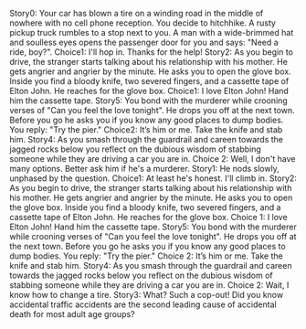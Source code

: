 

Story0: Your car has blown a tire on a winding road in the middle of nowhere with no cell phone reception. You decide to
hitchhike. A rusty pickup truck rumbles to a stop next to you. A man with a wide-brimmed hat and soulless eyes opens the
passenger door for you and says: "Need a ride, boy?".
 Choice1: I'll hop in. Thanks for the help!
Story2: As you begin to drive, the stranger starts talking about his relationship with his mother. He gets angrier and
angrier by the minute. He asks you to open the glove box. Inside you find a bloody knife, two severed fingers, and
a cassette tape of Elton John. He reaches for the glove box.
 Choice1: I love Elton John! Hand him the cassette tape.
 Story5: You bond with the murderer while crooning verses of "Can you feel the love tonight". He
drops you off at the next town. Before you go he asks you if you know any good places to dump bodies. You reply:
"Try the pier."
 Choice2: It’s him or me. Take the knife and stab him.
 Story4: As you smash through the guardrail and careen towards the jagged rocks below you reflect
on the dubious wisdom of stabbing someone while they are driving a car you are in.
 Choice 2: Well, I don't have many options. Better ask him if he's a murderer.
 Story1: He nods slowly, unphased by the question.
 Choice1: At least he's honest. I'll climb in.
 Story2: As you begin to drive, the stranger starts talking about his relationship with his mother. He gets
angrier and angrier by the minute. He asks you to open the glove box. Inside you find a bloody knife, two severed
fingers, and a cassette tape of Elton John. He reaches for the glove box.
 Choice 1: I love Elton John! Hand him the cassette tape.
 Story5: You bond with the murderer while crooning verses of "Can you feel the love tonight". He
drops you off at the next town. Before you go he asks you if you know any good places to dump bodies. You reply:
"Try the pier."
 Choice 2: It’s him or me. Take the knife and stab him.
 Story4: As you smash through the guardrail and careen towards the jagged rocks below you reflect
on the dubious wisdom of stabbing someone while they are driving a car you are in.
Choice 2: Wait, I know how to change a tire.
 Story3: What? Such a cop-out! Did you know accidental traffic accidents are the second leading cause of
accidental death for most adult age groups?
